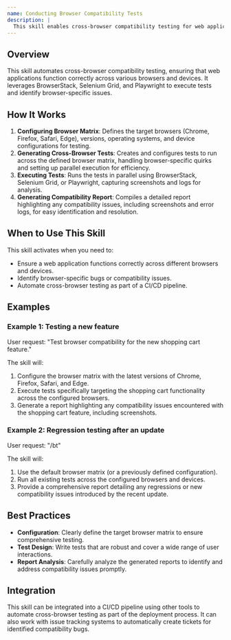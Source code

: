 ```yaml
---
name: Conducting Browser Compatibility Tests
description: |
  This skill enables cross-browser compatibility testing for web applications using BrowserStack, Selenium Grid, or Playwright. It tests across Chrome, Firefox, Safari, and Edge, identifying browser-specific bugs and ensuring consistent functionality. It is used when a user requests to "test browser compatibility", "run cross-browser tests", or uses the `/browser-test` or `/bt` command to assess web application behavior across different browsers and devices. The skill generates a report detailing compatibility issues and screenshots for visual verification.
---
```


## Overview

This skill automates cross-browser compatibility testing, ensuring that web applications function correctly across various browsers and devices. It leverages BrowserStack, Selenium Grid, and Playwright to execute tests and identify browser-specific issues.

## How It Works

1. **Configuring Browser Matrix**: Defines the target browsers (Chrome, Firefox, Safari, Edge), versions, operating systems, and device configurations for testing.
2. **Generating Cross-Browser Tests**: Creates and configures tests to run across the defined browser matrix, handling browser-specific quirks and setting up parallel execution for efficiency.
3. **Executing Tests**: Runs the tests in parallel using BrowserStack, Selenium Grid, or Playwright, capturing screenshots and logs for analysis.
4. **Generating Compatibility Report**: Compiles a detailed report highlighting any compatibility issues, including screenshots and error logs, for easy identification and resolution.

## When to Use This Skill

This skill activates when you need to:
- Ensure a web application functions correctly across different browsers and devices.
- Identify browser-specific bugs or compatibility issues.
- Automate cross-browser testing as part of a CI/CD pipeline.

## Examples

### Example 1: Testing a new feature

User request: "Test browser compatibility for the new shopping cart feature."

The skill will:
1. Configure the browser matrix with the latest versions of Chrome, Firefox, Safari, and Edge.
2. Execute tests specifically targeting the shopping cart functionality across the configured browsers.
3. Generate a report highlighting any compatibility issues encountered with the shopping cart feature, including screenshots.

### Example 2: Regression testing after an update

User request: "/bt"

The skill will:
1. Use the default browser matrix (or a previously defined configuration).
2. Run all existing tests across the configured browsers and devices.
3. Provide a comprehensive report detailing any regressions or new compatibility issues introduced by the recent update.

## Best Practices

- **Configuration**: Clearly define the target browser matrix to ensure comprehensive testing.
- **Test Design**: Write tests that are robust and cover a wide range of user interactions.
- **Report Analysis**: Carefully analyze the generated reports to identify and address compatibility issues promptly.

## Integration

This skill can be integrated into a CI/CD pipeline using other tools to automate cross-browser testing as part of the deployment process. It can also work with issue tracking systems to automatically create tickets for identified compatibility bugs.